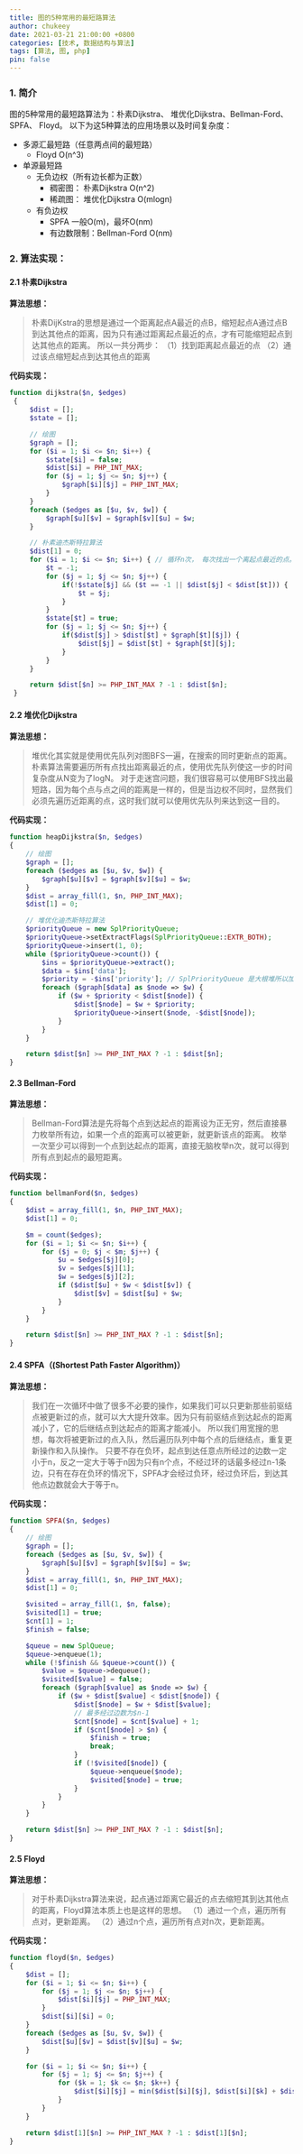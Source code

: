 ```yaml
---
title: 图的5种常用的最短路算法
author: chukeey
date: 2021-03-21 21:00:00 +0800
categories: [技术, 数据结构与算法]
tags: [算法, 图, php]
pin: false
---
```


### 1. 简介
图的5种常用的最短路算法为：朴素Dijkstra、 堆优化Dijkstra、Bellman-Ford、SPFA、 Floyd。
以下为这5种算法的应用场景以及时间复杂度：
- 多源汇最短路（任意两点间的最短路）
    - Floyd  O(n^3)
- 单源最短路
    - 无负边权（所有边长都为正数）
        - 稠密图： 朴素Dijkstra  O(n^2)
        - 稀疏图： 堆优化Dijkstra  O(mlogn)
    - 有负边权
        - SPFA  一般O(m)，最坏O(nm)
        - 有边数限制：Bellman-Ford  O(nm)

### 2. 算法实现：
#### 2.1 朴素Dijkstra
**算法思想：**
> 朴素DijKstra的思想是通过一个距离起点A最近的点B，缩短起点A通过点B到达其他点的距离，因为只有通过距离起点最近的点，才有可能缩短起点到达其他点的距离。
    所以一共分两步：
    （1）找到距离起点最近的点
    （2）通过该点缩短起点到达其他点的距离

**代码实现：**
```php
function dijkstra($n, $edges)
 {
     $dist = [];
     $state = [];

     // 绘图
     $graph = [];
     for ($i = 1; $i <= $n; $i++) {
         $state[$i] = false;
         $dist[$i] = PHP_INT_MAX;
         for ($j = 1; $j <= $n; $j++) {
             $graph[$i][$j] = PHP_INT_MAX;
         }
     }
     foreach ($edges as [$u, $v, $w]) {
         $graph[$u][$v] = $graph[$v][$u] = $w;
     }

     // 朴素迪杰斯特拉算法
     $dist[1] = 0;
     for ($i = 1; $i <= $n; $i++) { // 循环n次， 每次找出一个离起点最近的点。
         $t = -1;
         for ($j = 1; $j <= $n; $j++) {
             if(!$state[$j] && ($t == -1 || $dist[$j] < $dist[$t])) {
                 $t = $j;
             }
         }
         $state[$t] = true;
         for ($j = 1; $j <= $n; $j++) {
             if($dist[$j] > $dist[$t] + $graph[$t][$j]) {
                 $dist[$j] = $dist[$t] + $graph[$t][$j];
             }
         }
     }

     return $dist[$n] >= PHP_INT_MAX ? -1 : $dist[$n];
 }
```

#### 2.2 堆优化Dijkstra
 **算法思想：**
 > 堆优化其实就是使用优先队列对图BFS一遍，在搜索的同时更新点的距离。朴素算法需要遍历所有点找出距离最近的点，使用优先队列使这一步的时间复杂度从N变为了logN。
   对于走迷宫问题，我们很容易可以使用BFS找出最短路，因为每个点与点之间的距离是一样的，但是当边权不同时，显然我们必须先遍历近距离的点，这时我们就可以使用优先队列来达到这一目的。

**代码实现：**
```php
function heapDijkstra($n, $edges)
{
    // 绘图
    $graph = [];
    foreach ($edges as [$u, $v, $w]) {
        $graph[$u][$v] = $graph[$v][$u] = $w;
    }
    $dist = array_fill(1, $n, PHP_INT_MAX);
    $dist[1] = 0;

    // 堆优化迪杰斯特拉算法
    $priorityQueue = new SplPriorityQueue;
    $priorityQueue->setExtractFlags(SplPriorityQueue::EXTR_BOTH);
    $priorityQueue->insert(1, 0);
    while ($priorityQueue->count()) {
        $ins = $priorityQueue->extract();
        $data = $ins['data'];
        $priority = -$ins['priority']; // SplPriorityQueue 是大根堆所以加负号
        foreach ($graph[$data] as $node => $w) {
            if ($w + $priority < $dist[$node]) {
                $dist[$node] = $w + $priority;
                $priorityQueue->insert($node, -$dist[$node]);
            }
        }
    }

    return $dist[$n] >= PHP_INT_MAX ? -1 : $dist[$n];
}
```

#### 2.3 Bellman-Ford
 **算法思想：**
 > Bellman-Ford算法是先将每个点到达起点的距离设为正无穷，然后直接暴力枚举所有边，如果一个点的距离可以被更新，就更新该点的距离。
   枚举一次至少可以得到一个点到达起点的距离，直接无脑枚举n次，就可以得到所有点到起点的最短距离。

**代码实现：**
```php
function bellmanFord($n, $edges)
{
    $dist = array_fill(1, $n, PHP_INT_MAX);
    $dist[1] = 0;

    $m = count($edges);
    for ($i = 1; $i <= $n; $i++) {
        for ($j = 0; $j < $m; $j++) {
            $u = $edges[$j][0];
            $v = $edges[$j][1];
            $w = $edges[$j][2];
            if ($dist[$u] + $w < $dist[$v]) {
                $dist[$v] = $dist[$u] + $w;
            }
        }
    }

    return $dist[$n] >= PHP_INT_MAX ? -1 : $dist[$n];
}
```

#### 2.4 SPFA（(Shortest Path Faster Algorithm)）
 **算法思想：**
 > 我们在一次循环中做了很多不必要的操作，如果我们可以只更新那些前驱结点被更新过的点，就可以大大提升效率。因为只有前驱结点到达起点的距离减小了，它的后继结点到达起点的距离才能减小。
   所以我们用宽搜的思想，每次将被更新过的点入队，然后遍历队列中每个点的后继结点，重复更新操作和入队操作。
   只要不存在负环，起点到达任意点所经过的边数一定小于n，反之一定大于等于n因为只有n个点，不经过环的话最多经过n-1条边，只有在存在负环的情况下，SPFA才会经过负环，经过负环后，到达其他点边数就会大于等于n。

**代码实现：**
```php
function SPFA($n, $edges)
{
    // 绘图
    $graph = [];
    foreach ($edges as [$u, $v, $w]) {
        $graph[$u][$v] = $graph[$v][$u] = $w;
    }
    $dist = array_fill(1, $n, PHP_INT_MAX);
    $dist[1] = 0;

    $visited = array_fill(1, $n, false);
    $visited[1] = true;
    $cnt[1] = 1;
    $finish = false;

    $queue = new SplQueue;
    $queue->enqueue(1);
    while (!$finish && $queue->count()) {
        $value = $queue->dequeue();
        $visited[$value] = false;
        foreach ($graph[$value] as $node => $w) {
            if ($w + $dist[$value] < $dist[$node]) {
                $dist[$node] = $w + $dist[$value];
                // 最多经过边数为$n-1
                $cnt[$node] = $cnt[$value] + 1;
                if ($cnt[$node] > $n) {
                    $finish = true;
                    break;
                }
                if (!$visited[$node]) {
                    $queue->enqueue($node);
                    $visited[$node] = true;
                }
            }
        }
    }

    return $dist[$n] >= PHP_INT_MAX ? -1 : $dist[$n];
}
```

#### 2.5 Floyd
 **算法思想：**
 > 对于朴素Dijkstra算法来说，起点通过距离它最近的点去缩短其到达其他点的距离，Floyd算法本质上也是这样的思想。
  （1）通过一个点，遍历所有点对，更新距离。
  （2）通过n个点，遍历所有点对n次，更新距离。

**代码实现：**
```php
function floyd($n, $edges)
{
    $dist = [];
    for ($i = 1; $i <= $n; $i++) {
        for ($j = 1; $j <= $n; $j++) {
            $dist[$i][$j] = PHP_INT_MAX;
        }
        $dist[$i][$i] = 0;
    }
    foreach ($edges as [$u, $v, $w]) {
        $dist[$u][$v] = $dist[$v][$u] = $w;
    }

    for ($i = 1; $i <= $n; $i++) {
        for ($j = 1; $j <= $n; $j++) {
            for ($k = 1; $k <= $n; $k++) {
                $dist[$i][$j] = min($dist[$i][$j], $dist[$i][$k] + $dist[$k][$j]);
            }
        }
    }

    return $dist[1][$n] >= PHP_INT_MAX ? -1 : $dist[1][$n];
}
```

